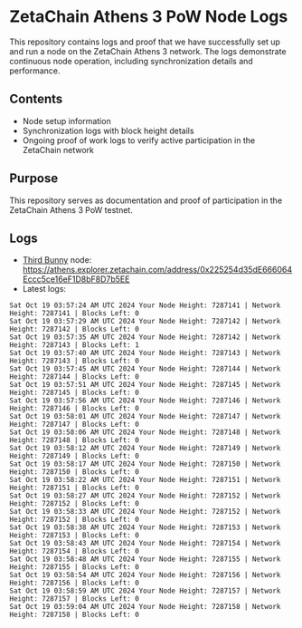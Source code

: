 # ZetaChain Athens 3 PoW Node Logs
This repository contains logs and proof that we have successfully set up and run a node on the ZetaChain Athens 3 network. The logs demonstrate continuous node operation, including synchronization details and performance.

## Contents
- Node setup information
- Synchronization logs with block height details
- Ongoing proof of work logs to verify active participation in the ZetaChain network

## Purpose
This repository serves as documentation and proof of participation in the ZetaChain Athens 3 PoW testnet.

## Logs

- [Third Bunny](https://thirdbunny.xyz/) node: https://athens.explorer.zetachain.com/address/0x225254d35dE666064Eccc5ce16eF1D8bF8D7b5EE
- Latest logs:
```
Sat Oct 19 03:57:24 AM UTC 2024 Your Node Height: 7287141 | Network Height: 7287141 | Blocks Left: 0
Sat Oct 19 03:57:29 AM UTC 2024 Your Node Height: 7287142 | Network Height: 7287142 | Blocks Left: 0
Sat Oct 19 03:57:35 AM UTC 2024 Your Node Height: 7287142 | Network Height: 7287143 | Blocks Left: 1
Sat Oct 19 03:57:40 AM UTC 2024 Your Node Height: 7287143 | Network Height: 7287143 | Blocks Left: 0
Sat Oct 19 03:57:45 AM UTC 2024 Your Node Height: 7287144 | Network Height: 7287144 | Blocks Left: 0
Sat Oct 19 03:57:51 AM UTC 2024 Your Node Height: 7287145 | Network Height: 7287145 | Blocks Left: 0
Sat Oct 19 03:57:56 AM UTC 2024 Your Node Height: 7287146 | Network Height: 7287146 | Blocks Left: 0
Sat Oct 19 03:58:01 AM UTC 2024 Your Node Height: 7287147 | Network Height: 7287147 | Blocks Left: 0
Sat Oct 19 03:58:06 AM UTC 2024 Your Node Height: 7287148 | Network Height: 7287148 | Blocks Left: 0
Sat Oct 19 03:58:12 AM UTC 2024 Your Node Height: 7287149 | Network Height: 7287149 | Blocks Left: 0
Sat Oct 19 03:58:17 AM UTC 2024 Your Node Height: 7287150 | Network Height: 7287150 | Blocks Left: 0
Sat Oct 19 03:58:22 AM UTC 2024 Your Node Height: 7287151 | Network Height: 7287151 | Blocks Left: 0
Sat Oct 19 03:58:27 AM UTC 2024 Your Node Height: 7287152 | Network Height: 7287152 | Blocks Left: 0
Sat Oct 19 03:58:33 AM UTC 2024 Your Node Height: 7287152 | Network Height: 7287152 | Blocks Left: 0
Sat Oct 19 03:58:38 AM UTC 2024 Your Node Height: 7287153 | Network Height: 7287153 | Blocks Left: 0
Sat Oct 19 03:58:43 AM UTC 2024 Your Node Height: 7287154 | Network Height: 7287154 | Blocks Left: 0
Sat Oct 19 03:58:48 AM UTC 2024 Your Node Height: 7287155 | Network Height: 7287155 | Blocks Left: 0
Sat Oct 19 03:58:54 AM UTC 2024 Your Node Height: 7287156 | Network Height: 7287156 | Blocks Left: 0
Sat Oct 19 03:58:59 AM UTC 2024 Your Node Height: 7287157 | Network Height: 7287157 | Blocks Left: 0
Sat Oct 19 03:59:04 AM UTC 2024 Your Node Height: 7287158 | Network Height: 7287158 | Blocks Left: 0
```
